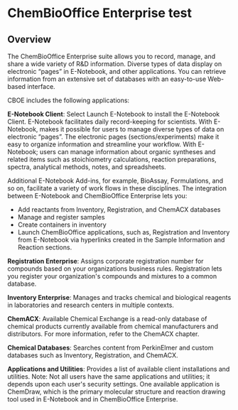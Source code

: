 # ChemBioOffice Enterprise test

## Overview

The ChemBioOffice Enterprise suite allows you to record, manage, and share a wide variety of R&D information. Diverse types of data display on electronic “pages” in E-Notebook, and other applications. You can retrieve information from an extensive set of databases with an easy-to-use Web-based interface.

CBOE includes the following applications:

**E-Notebook Client**: Select Launch E-Notebook to install the E-Notebook Client. E-Notebook facilitates daily record-keeping for scientists. With E-Notebook, makes it possible for users to manage diverse types of data on electronic “pages”. The electronic pages (sections/experiments) make it easy to organize information and streamline your workflow. With E-Notebook; users can manage information about organic syntheses and related items such as stoichiometry calculations, reaction preparations, spectra, analytical methods, notes, and spreadsheets.

Additional E-Notebook Add-ins, for example, BioAssay, Formulations, and so on, facilitate a variety of work flows in these disciplines. The integration between E-Notebook and ChemBioOffice Enterprise lets you:

- Add reactants from Inventory, Registration, and ChemACX databases
- Manage and register samples
- Create containers in inventory
- Launch ChemBioOffice applications, such as, Registration and Inventory from E-Notebook via hyperlinks created in the Sample Information and Reaction sections.

**Registration Enterprise**: Assigns corporate registration number for compounds based on your organizations business rules. Registration lets you register your organization's compounds and mixtures to a common database. 

**Inventory Enterprise**: Manages and tracks chemical and biological reagents in laboratories and research centers in multiple contexts.

**ChemACX**: Available Chemical Exchange is a read-only database of chemical products currently available from chemical manufacturers and distributors. For more information, refer to the ChemACX chapter.

**Chemical Databases**: Searches content from PerkinElmer and custom databases such as Inventory, Registration, and ChemACX.

**Applications and Utilities**: Provides a list of available client installations and utilities. Note: Not all users have the same applications and utilities; it depends upon each user's security settings. One available application is ChemDraw, which is the primary molecular structure and reaction drawing tool used in E-Notebook and in ChemBioOffice Enterprise.